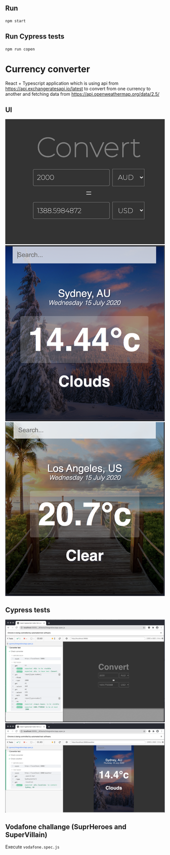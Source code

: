 ## Run

`npm start`

## Run Cypress tests

`npm run copen`

# Currency converter

React + Typescript application which is using api from https://api.exchangeratesapi.io/latest to convert from one currency to another
and fetching data from https://api.openweathermap.org/data/2.5/

## UI

![image](ui.png)
![image](uiw.png)
![image](uiw1.png)

## Cypress tests

![image](cyconverter.png)
![image](cyweather.png)

## Vodafone challange (SuprHeroes and SuperVillain)

Execute `vodafone.spec.js`
